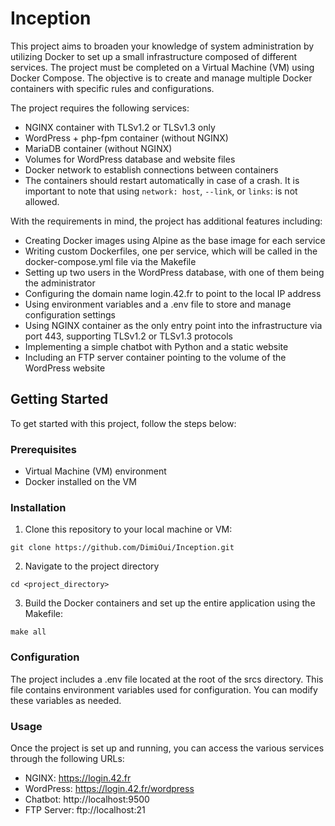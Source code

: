# Inception

This project aims to broaden your knowledge of system administration by utilizing Docker to set up a small infrastructure composed of different services. The project must be completed on a Virtual Machine (VM) using Docker Compose. The objective is to create and manage multiple Docker containers with specific rules and configurations.

The project requires the following services:
- NGINX container with TLSv1.2 or TLSv1.3 only
- WordPress + php-fpm container (without NGINX)
- MariaDB container (without NGINX)
- Volumes for WordPress database and website files
- Docker network to establish connections between containers
- The containers should restart automatically in case of a crash. It is important to note that using `network: host`, `--link`, or `links`: is not allowed.

With the requirements in mind, the project has additional features including:
- Creating Docker images using Alpine as the base image for each service
- Writing custom Dockerfiles, one per service, which will be called in the docker-compose.yml file via the Makefile
- Setting up two users in the WordPress database, with one of them being the administrator
- Configuring the domain name login.42.fr to point to the local IP address
- Using environment variables and a .env file to store and manage configuration settings
- Using NGINX container as the only entry point into the infrastructure via port 443, supporting TLSv1.2 or TLSv1.3 protocols
- Implementing a simple chatbot with Python and a static website
- Including an FTP server container pointing to the volume of the WordPress website

## Getting Started
To get started with this project, follow the steps below:

### Prerequisites
- Virtual Machine (VM) environment
- Docker installed on the VM

### Installation
1. Clone this repository to your local machine or VM:
```
git clone https://github.com/DimiOui/Inception.git
```

2. Navigate to the project directory
```
cd <project_directory>
```

3. Build the Docker containers and set up the entire application using the Makefile:
```
make all
```

### Configuration
The project includes a .env file located at the root of the srcs directory. This file contains environment variables used for configuration. You can modify these variables as needed.

### Usage
Once the project is set up and running, you can access the various services through the following URLs:

- NGINX: https://login.42.fr
- WordPress: https://login.42.fr/wordpress
- Chatbot: http://localhost:9500
- FTP Server: ftp://localhost:21
